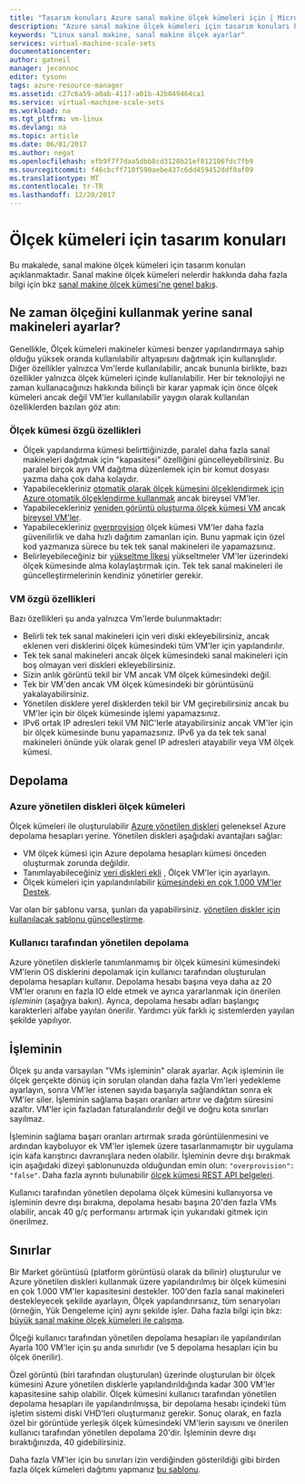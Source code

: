 ```yaml
---
title: "Tasarım konuları Azure sanal makine ölçek kümeleri için | Microsoft Docs"
description: "Azure sanal makine ölçek kümeleri için tasarım konuları hakkında bilgi edinin"
keywords: "Linux sanal makine, sanal makine ölçek ayarlar"
services: virtual-machine-scale-sets
documentationcenter: 
author: gatneil
manager: jeconnoc
editor: tysonn
tags: azure-resource-manager
ms.assetid: c27c6a59-a0ab-4117-a01b-42b049464ca1
ms.service: virtual-machine-scale-sets
ms.workload: na
ms.tgt_pltfrm: vm-linux
ms.devlang: na
ms.topic: article
ms.date: 06/01/2017
ms.author: negat
ms.openlocfilehash: efb9f7f7daa5dbb8cd3120b21ef812106fdc7fb9
ms.sourcegitcommit: f46cbcff710f590aebe437c6dd459452ddf0af09
ms.translationtype: MT
ms.contentlocale: tr-TR
ms.lasthandoff: 12/20/2017
---
```

# <a name="design-considerations-for-scale-sets"></a>Ölçek kümeleri için tasarım konuları
Bu makalede, sanal makine ölçek kümeleri için tasarım konuları açıklanmaktadır. Sanal makine ölçek kümeleri nelerdir hakkında daha fazla bilgi için bkz [sanal makine ölçek kümesi'ne genel bakış](virtual-machine-scale-sets-overview.md).

## <a name="when-to-use-scale-sets-instead-of-virtual-machines"></a>Ne zaman ölçeğini kullanmak yerine sanal makineleri ayarlar?
Genellikle, Ölçek kümeleri makineler kümesi benzer yapılandırmaya sahip olduğu yüksek oranda kullanılabilir altyapısını dağıtmak için kullanışlıdır. Diğer özellikler yalnızca Vm'lerde kullanılabilir, ancak bununla birlikte, bazı özellikler yalnızca ölçek kümeleri içinde kullanılabilir. Her bir teknolojiyi ne zaman kullanacağınızı hakkında bilinçli bir karar yapmak için önce ölçek kümeleri ancak değil VM'ler kullanılabilir yaygın olarak kullanılan özelliklerden bazıları göz atın:

### <a name="scale-set-specific-features"></a>Ölçek kümesi özgü özellikleri

- Ölçek yapılandırma kümesi belirttiğinizde, paralel daha fazla sanal makineleri dağıtmak için "kapasitesi" özelliğini güncelleyebilirsiniz. Bu paralel birçok ayrı VM dağıtma düzenlemek için bir komut dosyası yazma daha çok daha kolaydır.
- Yapabilecekleriniz [otomatik olarak ölçek kümesini ölçeklendirmek için Azure otomatik ölçeklendirme kullanmak](./virtual-machine-scale-sets-autoscale-overview.md) ancak bireysel VM'ler.
- Yapabilecekleriniz [yeniden görüntü oluşturma ölçek kümesi VM](https://docs.microsoft.com/rest/api/virtualmachinescalesets/manage-a-vm) ancak [bireysel VM'ler](https://docs.microsoft.com/rest/api/compute/virtualmachines).
- Yapabilecekleriniz [overprovision](./virtual-machine-scale-sets-design-overview.md) ölçek kümesi VM'ler daha fazla güvenilirlik ve daha hızlı dağıtım zamanları için. Bunu yapmak için özel kod yazmanıza sürece bu tek tek sanal makineleri ile yapamazsınız.
- Belirleyebileceğiniz bir [yükseltme İlkesi](./virtual-machine-scale-sets-upgrade-scale-set.md) yükseltmeler VM'ler üzerindeki ölçek kümesinde alma kolaylaştırmak için. Tek tek sanal makineleri ile güncelleştirmelerinin kendiniz yönetirler gerekir.

### <a name="vm-specific-features"></a>VM özgü özellikleri

Bazı özellikleri şu anda yalnızca Vm'lerde bulunmaktadır:

- Belirli tek tek sanal makineleri için veri diski ekleyebilirsiniz, ancak eklenen veri disklerini ölçek kümesindeki tüm VM'ler için yapılandırılır.
- Tek tek sanal makineleri ancak ölçek kümesindeki sanal makineleri için boş olmayan veri diskleri ekleyebilirsiniz.
- Sizin anlık görüntü tekil bir VM ancak VM ölçek kümesindeki değil.
- Tek bir VM'den ancak VM ölçek kümesindeki bir görüntüsünü yakalayabilirsiniz.
- Yönetilen disklere yerel disklerden tekil bir VM geçirebilirsiniz ancak bu VM'ler için bir ölçek kümesinde işlemi yapamazsınız.
- IPv6 ortak IP adresleri tekil VM NIC'lerle atayabilirsiniz ancak VM'ler için bir ölçek kümesinde bunu yapamazsınız. IPv6 ya da tek tek sanal makineleri önünde yük olarak genel IP adresleri atayabilir veya VM ölçek kümesi.

## <a name="storage"></a>Depolama

### <a name="scale-sets-with-azure-managed-disks"></a>Azure yönetilen diskleri ölçek kümeleri
Ölçek kümeleri ile oluşturulabilir [Azure yönetilen diskleri](../virtual-machines/windows/managed-disks-overview.md) geleneksel Azure depolama hesapları yerine. Yönetilen diskleri aşağıdaki avantajları sağlar:
- VM ölçek kümesi için Azure depolama hesapları kümesi önceden oluşturmak zorunda değildir.
- Tanımlayabileceğiniz [veri diskleri ekli](virtual-machine-scale-sets-attached-disks.md) , Ölçek VM'ler için ayarlayın.
- Ölçek kümeleri için yapılandırılabilir [kümesindeki en çok 1.000 VM'ler Destek](virtual-machine-scale-sets-placement-groups.md). 

Var olan bir şablonu varsa, şunları da yapabilirsiniz. [yönetilen diskler için kullanılacak şablonu güncelleştirme](virtual-machine-scale-sets-convert-template-to-md.md).

### <a name="user-managed-storage"></a>Kullanıcı tarafından yönetilen depolama
Azure yönetilen disklerle tanımlanmamış bir ölçek kümesini kümesindeki VM'lerin OS disklerini depolamak için kullanıcı tarafından oluşturulan depolama hesapları kullanır. Depolama hesabı başına veya daha az 20 VM'ler oranını en fazla IO elde etmek ve ayrıca yararlanmak için önerilen _işleminin_ (aşağıya bakın). Ayrıca, depolama hesabı adları başlangıç karakterleri alfabe yayılan önerilir. Yardımcı yük farklı iç sistemlerden yayılan şekilde yapılıyor. 


## <a name="overprovisioning"></a>İşleminin
Ölçek şu anda varsayılan "VMs işleminin" olarak ayarlar. Açık işleminin ile ölçek gerçekte dönüş için sorulan olandan daha fazla Vm'leri yedekleme ayarlayın, sonra VM'ler istenen sayıda başarıyla sağlandıktan sonra ek VM'ler siler. İşleminin sağlama başarı oranları artırır ve dağıtım süresini azaltır. VM'ler için fazladan faturalandırılır değil ve doğru kota sınırları sayılmaz.

İşleminin sağlama başarı oranları artırmak sırada görüntülenmesini ve ardından kayboluyor ek VM'ler işlemek üzere tasarlanmamıştır bir uygulama için kafa karıştırıcı davranışlara neden olabilir. İşleminin devre dışı bırakmak için aşağıdaki dizeyi şablonunuzda olduğundan emin olun: `"overprovision": "false"`. Daha fazla ayrıntı bulunabilir [ölçek kümesi REST API belgeleri](/rest/api/virtualmachinescalesets/create-or-update-a-set).

Kullanıcı tarafından yönetilen depolama ölçek kümesini kullanıyorsa ve işleminin devre dışı bırakma, depolama hesabı başına 20'den fazla VMs olabilir, ancak 40 g/ç performansı artırmak için yukarıdaki gitmek için önerilmez. 

## <a name="limits"></a>Sınırlar
Bir Market görüntüsü (platform görüntüsü olarak da bilinir) oluşturulur ve Azure yönetilen diskleri kullanmak üzere yapılandırılmış bir ölçek kümesini en çok 1.000 VM'ler kapasitesini destekler. 100'den fazla sanal makineleri destekleyecek şekilde ayarlayın, Ölçek yapılandırırsanız, tüm senaryoları (örneğin, Yük Dengeleme için) aynı şekilde işler. Daha fazla bilgi için bkz: [büyük sanal makine ölçek kümeleri ile çalışma](virtual-machine-scale-sets-placement-groups.md). 

Ölçeği kullanıcı tarafından yönetilen depolama hesapları ile yapılandırılan Ayarla 100 VM'ler için şu anda sınırlıdır (ve 5 depolama hesapları için bu ölçek önerilir).

Özel görüntü (biri tarafından oluşturulan) üzerinde oluşturulan bir ölçek kümesini Azure yönetilen disklerle yapılandırıldığında kadar 300 VM'ler kapasitesine sahip olabilir. Ölçek kümesini kullanıcı tarafından yönetilen depolama hesapları ile yapılandırılmışsa, bir depolama hesabı içindeki tüm işletim sistemi diski VHD'leri oluşturmanız gerekir. Sonuç olarak, en fazla özel bir görüntüde yerleşik ölçek kümesindeki VM'lerin sayısını ve önerilen kullanıcı tarafından yönetilen depolama 20'dir. İşleminin devre dışı bıraktığınızda, 40 gidebilirsiniz.

Daha fazla VM'ler için bu sınırları izin verdiğinden gösterildiği gibi birden fazla ölçek kümeleri dağıtımı yapmanız [bu şablonu](https://github.com/Azure/azure-quickstart-templates/tree/master/301-custom-images-at-scale).

